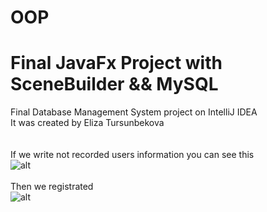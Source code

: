 # OOP
# Final JavaFx Project with SceneBuilder && MySQL
Final Database Management System project on IntelliJ IDEA
<br>It was created by Eliza Tursunbekova
<br><br><br>
If we write not recorded users information you can see this<br>
![alt](https://sun9-52.userapi.com/impg/koz4_iEYzjb71K3s-ROf4tfCu15HXyuFx6cf9Q/0cS4MkjhfNo.jpg?size=1346x673&quality=96&sign=edc899f74a49f78e4e3d6ddc9c920d64&type=album)
<br><br>
Then we registrated<br>
![alt](https://sun9-52.userapi.com/impg/4eMvHYAcZ95Eo65eywAzFBCx3Z_n_oCTq049iA/E9O43VCsy8M.jpg?size=1076x668&quality=96&sign=c25e02c52e801fdfbfe563208f51e476&type=album)
